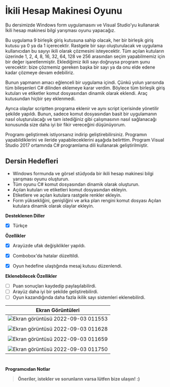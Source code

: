 # İkili Hesap Makinesi Oyunu

Bu dersimizde Windows form uygulamasını ve Visual Studio'yu kullanarak İkili hesap makinesi bilgi yarışması oyunu yapacağız. 

Bu uygulama 9 birleşik giriş kutusuna sahip olacak, her bir birleşik giriş kutusu ya 0 ya da 1 içerecektir. Rastgele bir sayı oluşturulacak ve uygulama kullanıcıdan bu sayıyı ikili olarak çözmesini isteyecektir. Tüm açılan kutuların üzerinde 1, 2, 4, 8, 16, 32, 64, 128 ve 256 arasından seçim yapabilmemiz için bir değer işaretlenmiştir. Eklediğimiz ikili sayı doğruysa program şunu verecektir: bize çözmemiz gereken başka bir sayı ya da onu elde edene kadar çözmeye devam edebiliriz. 

Bunun yapmanın amacı eğlenceli bir uygulama içindi. Çünkü yolun yarısında tüm bileşenleri C# dilinden eklemeye karar verdim. Böylece tüm birleşik giriş kutuları ve etiketler komut dosyasından dinamik olarak eklendi. Araç kutusundan hiçbir şey eklenmedi. 

Ayrıca olaylar scriptten programa eklenir ve aynı script içerisinde yönetilir şekilde yapıldı. Bunun, sadece komut dosyasından basit bir uygulamanın nasıl oluşturulacağı ve tam istediğiniz gibi çalışmasının nasıl sağlanacağı konusunda size daha iyi bir fikir vereceğini düşünüyorum. 

Programı geliştirmek istiyorsanız indirip geliştirebilirsiniz. Programın yapabildiklerini ve ileride yapabileceklerini aşağıda belirttim. Program Visual Studio 2017 ortamında C# programlama dili kullanarak geliştirilmiştir.

## Dersin Hedefleri 

- Windows formunda ve görsel stüdyoda bir ikili hesap makinesi bilgi yarışması oyunu oluşturun.
- Tüm oyunu C# komut dosyasından dinamik olarak oluşturun.
- Açılan kutuları ve etiketleri komut dosyasından ekleyin.
- Etiketlere ve açılan kutulara rastgele renkler ekleyin.
- Form yüksekliğini, genişliğini ve arka plan rengini komut dosyası Açılan kutulara dinamik olarak olaylar ekleyin.


<b>Desteklenen Diller</b>
- [x] Türkçe

<b>Özellikler</b>

- [x] Arayüzde ufak değişiklikler yapıldı.
- [x] Combobox'da hatalar düzeltildi.
- [x] Oyun hedefine ulaştığında mesaj kutusu düzenlendi.


<b>Eklenebilecek Özellikler</b>

- [ ] Puan sonuçları kaydedip paylaşılabilirdi.
- [ ] Arayüz daha iyi bir şekilde geliştirebilirdi.
- [ ] Oyun kazandığında daha fazla ikilik sayı sistemleri eklenebilirdi.

| <b>Ekran Görüntüleri</b> |
|---|
| ![Ekran görüntüsü 2022-09-03 011553](https://user-images.githubusercontent.com/42430554/188241928-888123ff-5876-46f9-8fea-6b6aa87d7356.jpg) | 
|  |
| ![Ekran görüntüsü 2022-09-03 011628](https://user-images.githubusercontent.com/42430554/188241934-dac53fef-9c60-4226-9df9-d420b7f415cf.jpg) |
|  |
| ![Ekran görüntüsü 2022-09-03 011659](https://user-images.githubusercontent.com/42430554/188241938-3528bbb3-c684-41be-ab9c-40f521d6f47b.jpg) | 
|  |
| ![Ekran görüntüsü 2022-09-03 011750](https://user-images.githubusercontent.com/42430554/188241940-d9b1aed2-3a3f-4c0d-a005-09454e0ddb06.jpg) | 

#
<b>Programcıdan Notlar</b>
> <b>Öneriler, istekler ve sorunların varsa lütfen bize ulaşın! :)</b>
